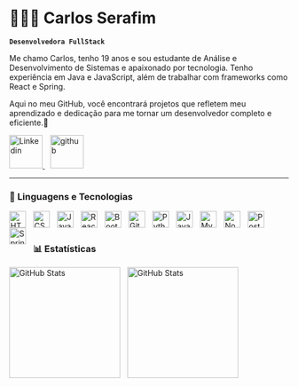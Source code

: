 # 👨🏻‍💻 Carlos Serafim

**`Desenvolvedora FullStack`**

Me chamo Carlos, tenho 19 anos e sou estudante de Análise e Desenvolvimento de Sistemas e apaixonado por tecnologia. Tenho experiência em Java e JavaScript, além de trabalhar com frameworks como React e Spring.

Aqui no meu GitHub, você encontrará projetos que refletem meu aprendizado e dedicação para me tornar um desenvolvedor completo e eficiente.🚀

<p align="left">
    <a href="https://www.linkedin.com/in/carlos-serafim-951049306/">
        <img 
            alt="Linkedin" 
            title="Linkedin" 
            width="60px" 
           src="https://cdn.jsdelivr.net/gh/devicons/devicon@latest/icons/linkedin/linkedin-original.svg"
        />
    </a>
      <a href="https://github.com/CarlosSerafimm">
        <img 
            alt="github" 
            title="github" 
            width="60px" style="margin-left: 10px;" 
           src="https://cdn.jsdelivr.net/gh/devicons/devicon@latest/icons/github/github-original.svg"
        />
    </a>
   
 
</p>

---

### 🤖 Linguagens e Tecnologias

<img 
    align="left" 
    alt="HTML"
    title="HTML" 
    width="30px" 
    style="padding-right: 10px;" 
    src="https://cdn.jsdelivr.net/gh/devicons/devicon@latest/icons/html5/html5-original.svg" 
/>
<img 
    align="left" 
    alt="CSS" 
    title="CSS"
    width="30px" 
    style="padding-right: 10px;" 
    src="https://cdn.jsdelivr.net/gh/devicons/devicon@latest/icons/css3/css3-original.svg" 
/>
<img 
    align="left" 
    alt="JavaScript" 
    title="JavaScript"
    width="30px" 
    style="padding-right: 10px;" 
    src="https://cdn.jsdelivr.net/gh/devicons/devicon@latest/icons/javascript/javascript-original.svg" 
/>

<img 
    align="left" 
    alt="React"
    title="React" 
    width="30px" 
    style="padding-right: 10px;" 
    src="https://cdn.jsdelivr.net/gh/devicons/devicon@latest/icons/react/react-original.svg" 
/>

<img 
    align="left" 
    alt="Bootstrap"
    title="Bootstrap" 
    width="30px" 
    style="padding-right: 10px;" 
    src="https://cdn.jsdelivr.net/gh/devicons/devicon@latest/icons/bootstrap/bootstrap-original.svg" 
/>
<img 
    align="left" 
    alt="Git" 
    title="Git"
    width="30px" 
    style="padding-right: 10px;" 
    src="https://cdn.jsdelivr.net/gh/devicons/devicon@latest/icons/git/git-original.svg" 
/>
<img 
    align="left" 
    alt="Python" 
    title="Python"
    width="30px" 
    style="padding-right: 10px;" 
    src="https://cdn.jsdelivr.net/gh/devicons/devicon@latest/icons/python/python-original.svg" 
/>
<img 
    align="left" 
    alt="Java" 
    title="Java"
    width="30px" 
    style="padding-right: 10px;" 
   src="https://cdn.jsdelivr.net/gh/devicons/devicon@latest/icons/java/java-original.svg"
/>
<img 
    align="left" 
    alt="Mysql" 
    title="Mysql"
    width="30px" 
    style="padding-right: 10px;" 
   src=" https://cdn.jsdelivr.net/gh/devicons/devicon@latest/icons/mysql/mysql-original.svg"
/>
<img 
    align="left" 
    alt="Node" 
    title="Node"
    width="30px" 
    style="padding-right: 10px;" 
   src="https://cdn.jsdelivr.net/gh/devicons/devicon@latest/icons/nodejs/nodejs-original.svg"
/>
<img 
    align="left" 
    alt="Postman" 
    title="Postman"
    width="30px" 
    style="padding-right: 10px;" 
   src="
   https://cdn.jsdelivr.net/gh/devicons/devicon@latest/icons/postman/postman-original.svg"
/>
<img 
    align="left" 
    alt="Spring" 
    title="Spring"
    width="30px" 
    style="padding-right: 10px;" 
   src="https://cdn.jsdelivr.net/gh/devicons/devicon@latest/icons/spring/spring-original.svg
   "
/>




 

<br/>
<br/>

### 📊 Estatísticas

<p>
  <img 
    align="left" 
    alt="GitHub Stats" 
    height="200" 
    style="padding-right: 10px;" 
    src="https://github-readme-stats.vercel.app/api?username=CarlosSerafimm&show_icons=true&theme=tokyonight&include_all_commits=true&locale=pt-br" 
  />

<img 
      align="left" 
      alt="GitHub Stats" 
      height="200" 
      src="https://github-readme-stats.vercel.app/api/top-langs/?username=CarlosSerafimm&theme=tokyonight&layout=compact&custom_title=Tecnologias&langs_count=9" 
  />
  
</p>
